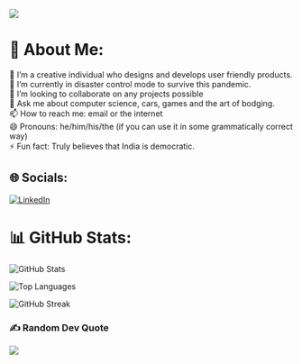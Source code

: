 ![](https://komarev.com/ghpvc/?username=JohnNixon6972)
# 💫 About Me:
🔭 I’m a creative individual who designs and develops user friendly products.<br>🌱 I’m currently in disaster control mode to survive this pandemic.<br>👯 I’m looking to collaborate on any projects possible<br>💬 Ask me about computer science, cars, games and the art of bodging.<br>📫 How to reach me: email or the internet<br>😄 Pronouns: he/him/his/the (if you can use it in some grammatically correct way)<br>⚡ Fun fact: Truly believes that India is democratic.


## 🌐 Socials:
[![LinkedIn](https://img.shields.io/badge/LinkedIn-%230077B5.svg?logo=linkedin&logoColor=white)](https://www.linkedin.com/in/john-nixon-0a22471b3/) 

# 📊 GitHub Stats:


  ![GitHub Stats](https://github-readme-stats-eight-theta.vercel.app/api?username=JohnNixon6972&show_icons=true&theme=dark&hide_border=false&include_all_commits=true&count_private=true)

  ![Top Languages](https://github-readme-stats-eight-theta.vercel.app/api/top-langs/?username=JohnNixon6972&layout=compact&langs_count=8&theme=dark&hide_border=false&include_all_commits=true&count_private=true)

  ![GitHub Streak](https://streak-stats.demolab.com/?user=JohnNixon6972&theme=dark&hide_border=false)


  ### ✍️ Random Dev Quote
![](https://quotes-github-readme.vercel.app/api?type=horizontal&theme=dark)


